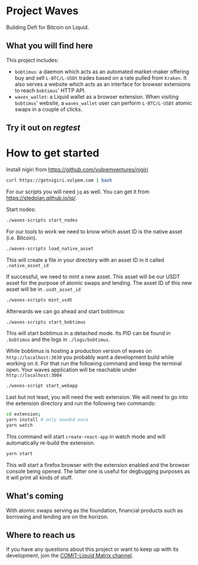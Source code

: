 # Project Waves

Building Defi for Bitcoin on Liquid.

## What you will find here

This project includes:

- `bobtimus`: a daemon which acts as an automated market-maker offering buy and sell `L-BTC/L-USDt` trades based on a rate pulled from `Kraken`. It also serves a website which acts as an interface for browser extensions to reach `bobtimus`' HTTP API.
- `waves_wallet`: a Liquid wallet as a browser extension. When visiting `bobtimus`' website, a `waves_wallet` user can perform `L-BTC/L-USDt` atomic swaps in a couple of clicks.

## Try it out on _regtest_


# How to get started

Install nigiri from https://github.com/vulpemventures/nigiri

```bash
curl https://getnigiri.vulpem.com | bash
```

For our scripts you will need `jq` as well. You can get it from https://stedolan.github.io/jq/.

Start nodes:

```bash
./waves-scripts start_nodes
```

For our tools to work we need to know which asset ID is the native asset (i.e. Bitcoin).
```bash
./waves-scripts load_native_asset
```

This will create a file in your directory with an asset ID in it called `.native_asset_id`

If successful, we need to mint a new asset. This asset will be our USDT asset for the purpose of atomic swaps and lending.
The asset ID of this new asset will be in `.usdt_asset_id`

```bash
./waves-scripts mint_usdt
```

Afterwards we can go ahead and start bobtimus:

```bash
./waves-scripts start_bobtimus
```

This will start bobtimus in a detached mode. Its PID can be found in `.bobtimus` and the logs in `./logs/bobtimus`.

While bobtimus is hosting a production version of waves on `http://localhost:3030` you probably want a development
build while working on it.
For that run the following command and keep the terminal open. Your waves application will be reachable under
`http://localhost:3004`

```bash
./waves-script start_webapp
```

Last but not least, you will need the web extension.
We will need to go into the extension directory and run the following two commands:

```bash
cd extension;
yarn install # only needed once
yarn watch
```

This command will start `create-react-app` in watch mode and will automatically re-build the extension.

```bash
yarn start
```

This will start a firefox browser with the extension enabled and the browser console being opened.
The latter one is useful for degbugging purposes as it will print all kinds of stuff.

## What's coming

With atomic swaps serving as the foundation, financial products such as borrowing and lending are on the horizon.

## Where to reach us

If you have any questions about this project or want to keep up with its development, join the [COMIT-Liquid Matrix channel](https://matrix.to/#/#comit-liquid:matrix.org).

